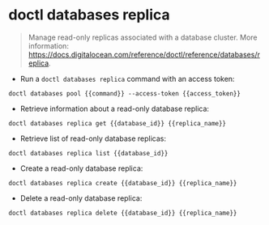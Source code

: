 # doctl databases replica

> Manage read-only replicas associated with a database cluster.
> More information: <https://docs.digitalocean.com/reference/doctl/reference/databases/replica>.

- Run a `doctl databases replica` command with an access token:

`doctl databases pool {{command}} --access-token {{access_token}}`

- Retrieve information about a read-only database replica:

`doctl databases replica get {{database_id}} {{replica_name}}`

- Retrieve list of read-only database replicas:

`doctl databases replica list {{database_id}}`

- Create a read-only database replica:

`doctl databases replica create {{database_id}} {{replica_name}}`

- Delete a read-only database replica:

`doctl databases replica delete {{database_id}} {{replica_name}}`
